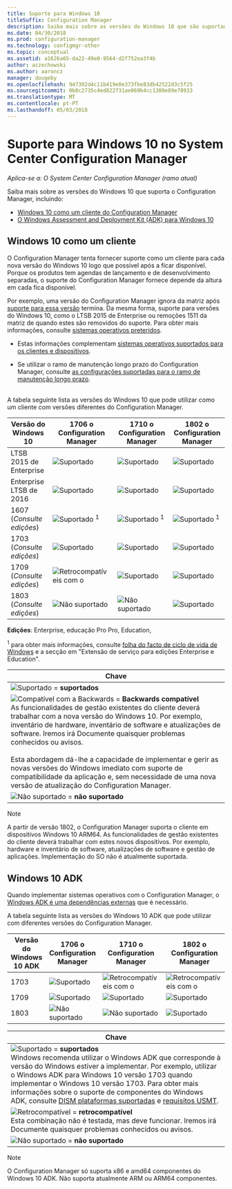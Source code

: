 ```yaml
---
title: Suporte para Windows 10
titleSuffix: Configuration Manager
description: Saiba mais sobre as versões do Windows 10 que são suportadas como clientes ou para OSD com o System Center Configuration Manager
ms.date: 04/30/2018
ms.prod: configuration-manager
ms.technology: configmgr-other
ms.topic: conceptual
ms.assetid: a1626a65-da22-49e0-9564-d2f752ea3f4b
author: aczechowski
ms.author: aaroncz
manager: dougeby
ms.openlocfilehash: 947392d4c11b419e0e373fbe83db42522d3c5f25
ms.sourcegitcommit: 0b0c2735c4ed822731ae069b4cc1380e89e78933
ms.translationtype: MT
ms.contentlocale: pt-PT
ms.lasthandoff: 05/03/2018
---
```

# <a name="support-for-windows-10-in-system-center-configuration-manager"></a>Suporte para Windows 10 no System Center Configuration Manager  

*Aplica-se a: O System Center Configuration Manager (ramo atual)*


Saiba mais sobre as versões do Windows 10 que suporta o Configuration Manager, incluindo:
 -  [Windows 10 como um cliente do Configuration Manager](#windows-10-as-a-client)
 -  [O Windows Assessment and Deployment Kit (ADK) para Windows 10](#windows-10-adk)



## <a name="windows-10-as-a-client"></a>Windows 10 como um cliente
O Configuration Manager tenta fornecer suporte como um cliente para cada nova versão do Windows 10 logo que possível após a ficar disponível. Porque os produtos tem agendas de lançamento e de desenvolvimento separadas, o suporte do Configuration Manager fornece depende da altura em cada fica disponível.

Por exemplo, uma versão do Configuration Manager ignora da matriz após [suporte para essa versão](/sccm/core/servers/manage/current-branch-versions-supported) termina. Da mesma forma, suporte para versões do Windows 10, como o LTSB 2015 de Enterprise ou remoções 1511 da matriz de quando estes são removidos do suporte. Para obter mais informações, consulte [sistemas operativos preteridos](/sccm/core/plan-design/changes/deprecated/removed-and-deprecated-client#deprecated-client-operating-systems).

-   Estas informações complementam [sistemas operativos suportados para os clientes e dispositivos](/sccm/core/plan-design/configs/supported-operating-systems-for-clients-and-devices).  

-   Se utilizar o ramo de manutenção longo prazo do Configuration Manager, consulte [as configurações suportadas para o ramo de manutenção longo prazo](/sccm/core/understand/supported-configurations-for-ltsb).  

<br/>
A tabela seguinte lista as versões do Windows 10 que pode utilizar como um cliente com versões diferentes do Configuration Manager.

| Versão do Windows 10 | 1706 o Configuration Manager | 1710 o Configuration Manager | 1802 o Configuration Manager |
|---------------------|-----|-----|-----|
| LTSB 2015 de Enterprise            <!--10/14/2025-->   | ![Suportado](media/green_check.png) | ![Suportado](media/green_check.png) | ![Suportado](media/green_check.png) |
| Enterprise LTSB de 2016            <!--10/13/2026-->   | ![Suportado](media/green_check.png) | ![Suportado](media/green_check.png) | ![Suportado](media/green_check.png) |
| 1607   <br />(*Consulte edições*)   <!--04+6/10/2018-->   | ![Suportado](media/green_check.png) <sup>1</sup> | ![Suportado](media/green_check.png) <sup>1</sup> | ![Suportado](media/green_check.png) <sup>1</sup> |
| 1703   <br />(*Consulte edições*)   <!--10+6/09/2018-->   | ![Suportado](media/green_check.png) | ![Suportado](media/green_check.png) | ![Suportado](media/green_check.png) |
| 1709   <br />(*Consulte edições*)   <!--04+6/09/2019-->   | ![Retrocompatíveis com o](media/blue_compat.png) | ![Suportado](media/green_check.png) | ![Suportado](media/green_check.png) |
| 1803   <br />(*Consulte edições*)   <!--11/12/2019-->   | ![Não suportado](media/Red_X.png) | ![Não suportado](media/Red_X.png) | ![Suportado](media/green_check.png) |

<!-- lifecycle reference: https://support.microsoft.com/help/13853/windows-lifecycle-fact-sheet -->

**Edições**: Enterprise, educação Pro Pro, Education,   

<sup>1</sup> para obter mais informações, consulte [folha do facto de ciclo de vida de Windows](https://support.microsoft.com/help/13853/windows-lifecycle-fact-sheet) e a secção em "Extensão de serviço para edições Enterprise e Education".

| Chave |
|--|
| ![Suportado](media/green_check.png) = **suportados**  |
| ![Compatível com a Backwards](media/blue_compat.png)  = **Backwards compatível** <br/> As funcionalidades de gestão existentes do cliente deverá trabalhar com a nova versão do Windows 10. Por exemplo, inventário de hardware, inventário de software e atualizações de software. Iremos irá Documente quaisquer problemas conhecidos ou avisos. <br><br>Esta abordagem dá-lhe a capacidade de implementar e gerir as novas versões do Windows imediato com suporte de compatibilidade da aplicação e, sem necessidade de uma nova versão de atualização do Configuration Manager. |
| ![Não suportado](media/Red_X.png) = **não suportado** |

 > [!NOTE]  
 > A partir de versão 1802, o Configuration Manager suporta o cliente em dispositivos Windows 10 ARM64. As funcionalidades de gestão existentes do cliente deverá trabalhar com estes novos dispositivos. Por exemplo, hardware e inventário de software, atualizações de software e gestão de aplicações. Implementação do SO não é atualmente suportada. <!-- 1353704 --> 



## <a name="windows-10-adk"></a>Windows 10 ADK
Quando implementar sistemas operativos com o Configuration Manager, o [Windows ADK é uma dependências externas](/sccm/osd/plan-design/infrastructure-requirements-for-operating-system-deployment) que é necessário.

A tabela seguinte lista as versões do Windows 10 ADK que pode utilizar com diferentes versões do Configuration Manager.

| Versão do Windows 10 ADK  | 1706 o Configuration Manager | 1710 o Configuration Manager | 1802 o Configuration Manager   |
|--------------------|-----|-----|-----|
| 1703  | ![Suportado](media/green_check.png) | ![Retrocompatíveis com o](media/blue_compat.png) | ![Retrocompatíveis com o](media/blue_compat.png) |
| 1709  | ![Suportado](media/green_check.png) | ![Suportado](media/green_check.png) | ![Suportado](media/green_check.png) |
| 1803  | ![Não suportado](media/Red_X.png)   | ![Não suportado](media/Red_X.png) | ![Suportado](media/green_check.png) |

|Chave|
|--|
| ![Suportado](media/green_check.png) = **suportados** <br/> Windows recomenda utilizar o Windows ADK que corresponde à versão do Windows estiver a implementar. Por exemplo, utilizar o Windows ADK para Windows 10 versão 1703 quando implementar o Windows 10 versão 1703. Para obter mais informações sobre o suporte de componentes do Windows ADK, consulte [DISM plataformas suportadas](https://docs.microsoft.com/windows-hardware/manufacture/desktop/dism-supported-platforms) e [requisitos USMT](https://docs.microsoft.com/windows/deployment/usmt/usmt-requirements#bkmk-1). |
| ![Retrocompatível](media/blue_compat.png)  = **retrocompatível** <br/> Esta combinação não é testada, mas deve funcionar. Iremos irá Documente quaisquer problemas conhecidos ou avisos. |
| ![Não suportado](media/Red_X.png) = **não suportado** |

 > [!Note]  
 > O Configuration Manager só suporta x86 e amd64 componentes do Windows 10 ADK. Não suporta atualmente ARM ou ARM64 componentes. 